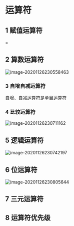 # 运算符

## 1 赋值运算符

=

## 2 算数运算符

 ![image-20201126230558463](https://yeyangshu-picgo.oss-cn-shanghai.aliyuncs.com/img/image-20201126230558463.png)

### 3 自增自减运算符

自增、自减运算符是单目运算符

### 4 比较运算符

![image-20201126230711162](https://yeyangshu-picgo.oss-cn-shanghai.aliyuncs.com/img/image-20201126230711162.png)

## 5 逻辑运算符

![image-20201126230742197](https://yeyangshu-picgo.oss-cn-shanghai.aliyuncs.com/img/image-20201126230742197.png)

## 6 位运算符

![image-20201126230805644](https://yeyangshu-picgo.oss-cn-shanghai.aliyuncs.com/img/image-20201126230805644.png)

## 7 三元运算符



## 8 运算符优先级

